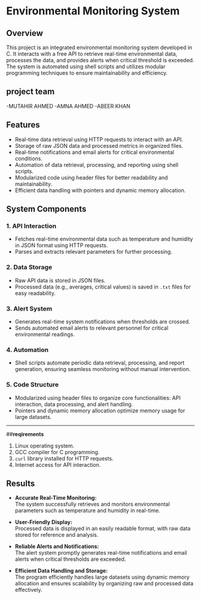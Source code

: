 # Environmental Monitoring System  

## **Overview**  
This project is an integrated environmental monitoring system developed in C. 
It interacts with a free API to retrieve real-time environmental data, processes the data, and provides alerts when critical threshold is exceeded. 
The system is automated using shell scripts and utilizes modular programming techniques to ensure maintainability and efficiency.

## **project team**
-MUTAHIR AHMED
-AMNA AHMED
-ABEER KHAN

## **Features**  
- Real-time data retrieval using HTTP requests to interact with an API.  
- Storage of raw JSON data and processed metrics in organized files.  
- Real-time notifications and email alerts for critical environmental conditions.  
- Automation of data retrieval, processing, and reporting using shell scripts.  
- Modularized code using header files for better readability and maintainability.  
- Efficient data handling with pointers and dynamic memory allocation.  

## **System Components**  

### **1. API Interaction**  
- Fetches real-time environmental data such as temperature and humidity in JSON format using HTTP requests.  
- Parses and extracts relevant parameters for further processing.

### **2. Data Storage**  
- Raw API data is stored in JSON files.  
- Processed data (e.g., averages, critical values) is saved in `.txt` files for easy readability.

### **3. Alert System**  
- Generates real-time system notifications when thresholds are crossed.  
- Sends automated email alerts to relevant personnel for critical environmental readings.

### **4. Automation**  
- Shell scripts automate periodic data retrieval, processing, and report generation, ensuring seamless monitoring without manual intervention.

### **5. Code Structure**  
- Modularized using header files to organize core functionalities: API interaction, data processing, and alert handling.  
- Pointers and dynamic memory allocation optimize memory usage for large datasets.

---

##**reqirements**  
1. Linux operating system.  
2. GCC compiler for C programming.  
3. `curl` library installed for HTTP requests.  
4. Internet access for API interaction.

## **Results**  

- **Accurate Real-Time Monitoring:**  
  The system successfully retrieves and monitors environmental parameters such as temperature and humidity in real-time.  

- **User-Friendly Display:**  
  Processed data is displayed in an easily readable format, with raw data stored for reference and analysis.  

- **Reliable Alerts and Notifications:**  
  The alert system promptly generates real-time notifications and email alerts when critical thresholds are exceeded.  

- **Efficient Data Handling and Storage:**  
  The program efficiently handles large datasets using dynamic memory allocation and ensures scalability by organizing raw and processed data effectively.  

